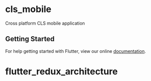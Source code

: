 # cls_mobile

Cross platform CLS mobile application

## Getting Started

For help getting started with Flutter, view our online
[documentation](https://flutter.io/).
# flutter_redux_architecture
